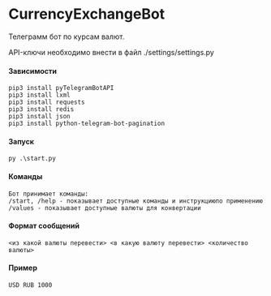 # CurrencyExchangeBot
Телеграмм бот по курсам валют.

API-ключи необходимо внести в файл ./settings/settings.py

#### Зависимости

    pip3 install pyTelegramBotAPI
    pip3 install lxml
    pip3 install requests
    pip3 install redis
    pip3 install json
    pip3 install python-telegram-bot-pagination
    

#### Запуск
    
    py .\start.py

#### Команды

    Бот принимает команды:
    /start, /help - показывает доступные команды и инструкциюпо применению
    /values - показывает доступные валюты для конвертации
    
#### Формат сообщений
    <из какой валюты перевести> <в какую валюту перевести> <количество валюты>
    
#### Пример
    USD RUB 1000
